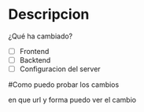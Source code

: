# Descripcion
¿Qué ha cambiado?

- [ ] Frontend
- [ ] Backtend
- [ ] Configuracion del server

#Como puedo probar los cambios

en que url y forma puedo ver el cambio
